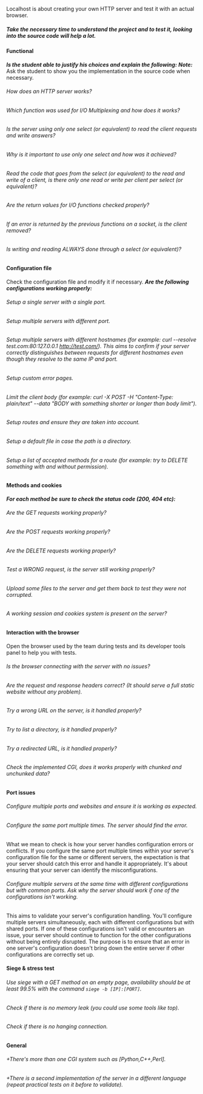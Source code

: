 Localhost is about creating your own HTTP server and test it with an actual browser.

##### Take the necessary time to understand the project and to test it, looking into the source code will help a lot.

#### Functional

**_Is the student able to justify his choices and explain the following:_**
**_Note:_** Ask the student to show you the implementation in the source code when necessary.

###### How does an HTTP server works?

###### Which function was used for I/O Multiplexing and how does it works?

###### Is the server using only one select (or equivalent) to read the client requests and write answers?

###### Why is it important to use only one select and how was it achieved?

###### Read the code that goes from the select (or equivalent) to the read and write of a client, is there only one read or write per client per select (or equivalent)?

###### Are the return values for I/O functions checked properly?

###### If an error is returned by the previous functions on a socket, is the client removed?

###### Is writing and reading ALWAYS done through a select (or equivalent)?

#### Configuration file

Check the configuration file and modify it if necessary.
**_Are the following configurations working properly:_**

###### Setup a single server with a single port.

###### Setup multiple servers with different port.

###### Setup multiple servers with different hostnames (for example: curl --resolve test.com:80:127.0.0.1 http://test.com/). This aims to confirm if your server correctly distinguishes between requests for different hostnames even though they resolve to the same IP and port.

###### Setup custom error pages.

###### Limit the client body (for example: curl -X POST -H "Content-Type: plain/text" --data "BODY with something shorter or longer than body limit").

###### Setup routes and ensure they are taken into account.

###### Setup a default file in case the path is a directory.

###### Setup a list of accepted methods for a route (for example: try to DELETE something with and without permission).

#### Methods and cookies

**_For each method be sure to check the status code (200, 404 etc):_**

###### Are the GET requests working properly?

###### Are the POST requests working properly?

###### Are the DELETE requests working properly?

###### Test a WRONG request, is the server still working properly?

###### Upload some files to the server and get them back to test they were not corrupted.

###### A working session and cookies system is present on the server?

#### Interaction with the browser

Open the browser used by the team during tests and its developer tools panel to help you with tests.

###### Is the browser connecting with the server with no issues?

###### Are the request and response headers correct? (It should serve a full static website without any problem).

###### Try a wrong URL on the server, is it handled properly?

###### Try to list a directory, is it handled properly?

###### Try a redirected URL, is it handled properly?

###### Check the implemented CGI, does it works properly with chunked and unchunked data?

#### Port issues

###### Configure multiple ports and websites and ensure it is working as expected.

###### Configure the same port multiple times. The server should find the error.

What we mean to check is how your server handles configuration errors or conflicts. If you configure the same port multiple times within your server's configuration file for the same or different servers, the expectation is that your server should catch this error and handle it appropriately. It's about ensuring that your server can identify the misconfigurations.

###### Configure multiple servers at the same time with different configurations but with common ports. Ask why the server should work if one of the configurations isn't working.

This aims to validate your server's configuration handling.
You'll configure multiple servers simultaneously, each with different configurations but with shared ports. If one of these configurations isn't valid or encounters an issue, your server should continue to function for the other configurations without being entirely disrupted. The purpose is to ensure that an error in one server's configuration doesn't bring down the entire server if other configurations are correctly set up.

#### Siege & stress test

###### Use siege with a GET method on an empty page, availability should be at least 99.5% with the command `siege -b [IP]:[PORT]`.

###### Check if there is no memory leak (you could use some tools like top).

###### Check if there is no hanging connection.

#### General

###### +There's more than one CGI system such as [Python,C++,Perl].

###### +There is a second implementation of the server in a different language (repeat practical tests on it before to validate).
